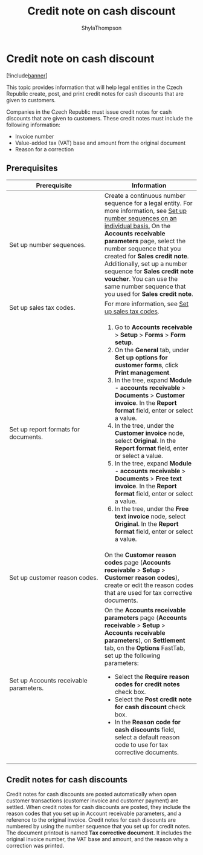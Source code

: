 ﻿---
# required metadata

title: Credit note on cash discount
description: This topic provides information that will help legal entities in the Czech Republic create, post, and print credit notes for cash discounts that are given to customers.
author: ShylaThompson
manager: AnnBe
ms.date: 04/10/2017
ms.topic: article
ms.prod: 
ms.service: Dynamics365Operations
ms.technology: 

# optional metadata

ms.search.form: CustParameters, PrintMgmtSetupUIMain, Reasons
# ROBOTS: 
audience: Application User
# ms.devlang: 
ms.reviewer: ShylaThompson
ms.search.scope: Operations, Core
# ms.tgt_pltfrm: 
ms.custom: 273063
ms.assetid: b7cc2add-88dc-4e15-a537-49f3ebe2e37f
ms.search.region: Czech Republic
# ms.search.industry: 
ms.author: v-elgolu
ms.dyn365.ops.intro: Version 1611
ms.search.validFrom: 2016-11-30

---

# Credit note on cash discount

[!include[banner](../includes/banner.md)]


This topic provides information that will help legal entities in the Czech Republic create, post, and print credit notes for cash discounts that are given to customers.

Companies in the Czech Republic must issue credit notes for cash discounts that are given to customers. These credit notes must include the following information:

-   Invoice number
-   Value-added tax (VAT) base and amount from the original document
-   Reason for a correction

## Prerequisites
<table>
<colgroup>
<col width="50%" />
<col width="50%" />
</colgroup>
<thead>
<tr class="header">
<th>Prerequisite</th>
<th>Information</th>
</tr>
</thead>
<tbody>
<tr class="odd">
<td>Set up number sequences.</td>
<td>Create a continuous number sequence for a legal entity. For more information, see <a href="http://ax.help.dynamics.com/en/wiki/set-up-number-sequences-on-an-individual-basis/">Set up number sequences on an individual basis.</a> On the <strong>Accounts receivable parameters</strong> page, select the number sequence that you created for <strong>Sales credit note</strong>. Additionally, set up a number sequence for <strong>Sales credit note voucher</strong>. You can use the same number sequence that you used for <strong>Sales credit note</strong>.</td>
</tr>
<tr class="even">
<td>Set up sales tax codes.</td>
<td>For more information, see <a href="http://ax.help.dynamics.com/en/wiki/set-up-sales-tax-codes/">Set up sales tax codes</a>.</td>
</tr>
<tr class="odd">
<td>Set up report formats for documents.</td>
<td><ol>
<li>Go to <strong>Accounts receivable</strong> &gt; <strong>Setup</strong> &gt; <strong>Forms</strong> &gt; <strong>Form setup</strong>.</li>
<li>On the <strong>General</strong> tab, under <strong>Set up options for customer forms</strong>, click <strong>Print management</strong>.</li>
<li>In the tree, expand <strong>Module - accounts receivable</strong> &gt; <strong>Documents</strong> &gt; <strong>Customer invoice</strong>. In the <strong>Report format</strong> field, enter or select a value.</li>
<li>In the tree, under the <strong>Customer invoice</strong> node, select <strong>Original</strong>. In the <strong>Report format</strong> field, enter or select a value.</li>
<li>In the tree, expand <strong>Module - accounts receivable</strong> &gt; <strong>Documents</strong> &gt; <strong>Free text invoice</strong>. In the <strong>Report format</strong> field, enter or select a value.</li>
<li>In the tree, under the <strong>Free text invoice</strong> node, select <strong>Original</strong>. In the <strong>Report format</strong> field, enter or select a value.</li>
</ol></td>
</tr>
<tr class="even">
<td>Set up customer reason codes.</td>
<td>On the <strong>Customer reason codes</strong> page (<strong>Accounts receivable</strong> &gt; <strong>Setup</strong> &gt; <strong>Customer reason codes</strong>), create or edit the reason codes that are used for tax corrective documents.</td>
</tr>
<tr class="odd">
<td>Set up Accounts receivable parameters.</td>
<td>On the <strong>Accounts receivable parameters</strong> page (<strong>Accounts receivable</strong> &gt; <strong>Setup</strong> &gt; <strong>Accounts receivable parameters</strong>), on <strong>Settlement</strong> tab, on the <strong>Options</strong> FastTab, set up the following parameters:
<ul>
<li>Select the <strong>Require reason codes for credit notes</strong> check box.</li>
<li>Select the <strong>Post credit note for cash discount</strong> check box.</li>
<li>In the <strong>Reason code for cash discounts</strong> field, select a default reason code to use for tax corrective documents.</li>
</ul></td>
</tr>
</tbody>
</table>

## Credit notes for cash discounts
Credit notes for cash discounts are posted automatically when open customer transactions (customer invoice and customer payment) are settled. When credit notes for cash discounts are posted, they include the reason codes that you set up in Account receivable parameters, and a reference to the original invoice. Credit notes for cash discounts are numbered by using the number sequence that you set up for credit notes. The document printout is named **Tax corrective document**. It includes the original invoice number, the VAT base and amount, and the reason why a correction was printed.



